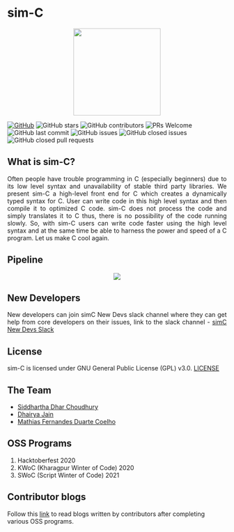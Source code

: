 # sim-C

<p align="center">
  <img src="https://raw.githubusercontent.com/cimplec/sim-c/master/images/logo.png" height="200">
</p>

[![GitHub](https://img.shields.io/github/license/cimplec/sim-c)](https://github.com/cimplec/sim-c/blob/master/LICENSE)  ![GitHub stars](https://img.shields.io/github/stars/cimplec/sim-c?style=plastic)  ![GitHub contributors](https://img.shields.io/github/contributors/cimplec/sim-c)  ![PRs Welcome](https://img.shields.io/badge/PRs-welcome-brightgreen.svg)  ![GitHub last commit](https://img.shields.io/github/last-commit/cimplec/sim-c)  ![GitHub issues](https://img.shields.io/github/issues/cimplec/sim-c?color=darkgreen)  ![GitHub closed issues](https://img.shields.io/github/issues-closed/cimplec/sim-c?color=red)  ![GitHub closed pull requests](https://img.shields.io/github/issues-pr-closed/cimplec/sim-c?color=darkred)

## What is sim-C?

<p align="justify">Often people have trouble programming in C (especially beginners) due to its low level syntax and unavailability of stable third party libraries. We present sim-C a high-level front end for C which creates a dynamically typed syntax for C. User can write code in this high level syntax and then compile it to optimized C code. sim-C does not process the code and simply translates it to C thus, there is no possibility of the code running slowly. So, with sim-C users can write code faster using the high level syntax and at the same time be able to harness the power and speed of a C program. Let us make C cool again.</p>

## Pipeline

<p align="center">
  <img src="https://raw.githubusercontent.com/cimplec/sim-c/master/images/simc-pipeline.png">
</p>
  
## New Developers

<p align="justify">New developers can join simC New Devs slack channel where they can get help from core developers on their issues, link to the slack channel - <a href="https://join.slack.com/t/sim-cnewdevs/shared_invite/zt-ky44bntx-WHiw41q1nam4AmktMggsCg">simC New Devs Slack</a></p>

## License

sim-C is licensed under GNU General Public License (GPL) v3.0. [LICENSE](./LICENSE)

## The Team

- [Siddhartha Dhar Choudhury](https://github.com/frankhart2018)
- [Dhairya Jain](https://github.com/dhairyaj)
- [Mathias Fernandes Duarte Coelho](https://github.com/Math-O5)

## OSS Programs

1) Hacktoberfest 2020
2) KWoC (Kharagpur Winter of Code) 2020
3) SWoC (Script Winter of Code) 2021

## Contributor blogs

Follow this [link](./BLOGS.md) to read blogs written by contributors after completing various OSS programs. 
